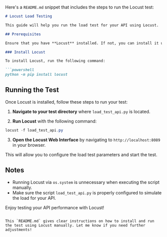 Here's a `README.md` snippet that includes the steps to run the Locust test:

```markdown
# Locust Load Testing

This guide will help you run the load test for your API using Locust.

## Prerequisites

Ensure that you have **Locust** installed. If not, you can install it using `pip`.

### Install Locust

To install Locust, run the following command:

```powershell
python -m pip install locust
```

## Running the Test

Once Locust is installed, follow these steps to run your test:

1. **Navigate to your test directory** where `load_test_api.py` is located.

2. **Run Locust** with the following command:

```powershell
locust -f load_test_api.py
```

3. **Open the Locust Web Interface** by navigating to `http://localhost:8089` in your browser. 

This will allow you to configure the load test parameters and start the test.

## Notes

- Running Locust via `os.system` is unnecessary when executing the script manually.
- Make sure the script `load_test_api.py` is properly configured to simulate the load for your API.

Enjoy testing your API performance with Locust!
```

This `README.md` gives clear instructions on how to install and run the test using Locust manually. Let me know if you need further adjustments!